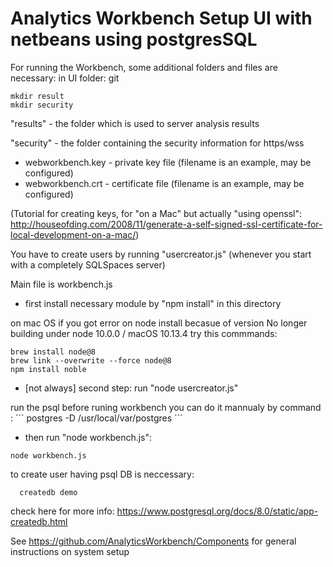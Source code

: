 # Analytics Workbench Setup UI with netbeans using postgresSQL

For running the Workbench, some additional folders and files are necessary:
in UI folder:
git
```
mkdir result
mkdir security
```

"results" - the folder which is used to server analysis results

"security" - the folder containing the security information for https/wss
   - webworkbench.key - private key file (filename is an example, may be configured)
   - webworkbench.crt - certificate file (filename is an example, may be configured)

   (Tutorial for creating keys, for "on a Mac" but actually "using openssl":
    http://houseofding.com/2008/11/generate-a-self-signed-ssl-certificate-for-local-development-on-a-mac/)

You have to create users by running "usercreator.js" (whenever you start with a completely SQLSpaces server)

Main file is workbench.js

  - first install necessary module by "npm install" in this directory

  on mac OS if you got error on node install becasue of version No longer building under node 10.0.0 / macOS 10.13.4
  try this commmands:

  ```
  brew install node@8
  brew link --overwrite --force node@8
  npm install noble
  ```

  - [not always] second step: run "node usercreator.js"

  run the psql before runing workbench you can do it mannualy by command :
  ´´´
  postgres -D /usr/local/var/postgres
  ´´´
  - then run "node workbench.js":

   ```
   node workbench.js

```

  to create user having psql DB is neccessary:
```
  createdb demo
  ```
  check here for more info: https://www.postgresql.org/docs/8.0/static/app-createdb.html


  See https://github.com/AnalyticsWorkbench/Components for general instructions on system setup
